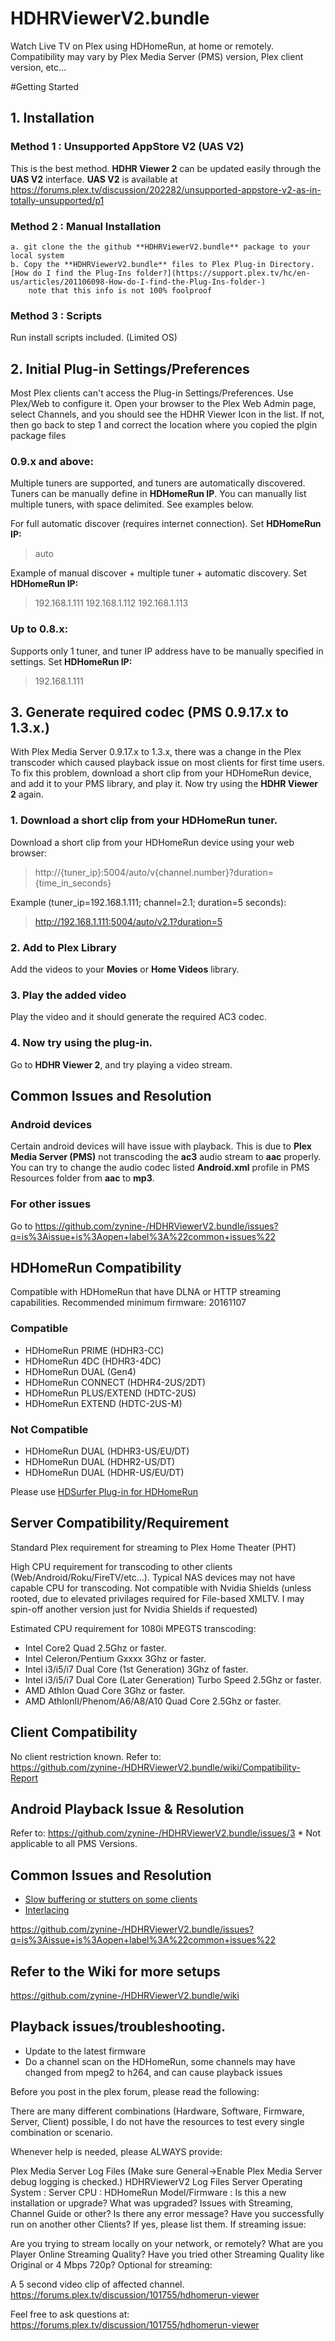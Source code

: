 # HDHRViewerV2.bundle
Watch Live TV on Plex using HDHomeRun, at home or remotely. Compatibility may vary by Plex Media Server (PMS) version, Plex client version, etc... 

#Getting Started
## 1. Installation
### Method 1 : Unsupported AppStore V2 (UAS V2)
This is the best method. **HDHR Viewer 2** can be updated easily through the **UAS V2** interface.
**UAS V2** is available at <https://forums.plex.tv/discussion/202282/unsupported-appstore-v2-as-in-totally-unsupported/p1>

### Method 2 : Manual Installation
	a. git clone the the github **HDHRViewerV2.bundle** package to your local system
	b. Copy the **HDHRViewerV2.bundle** files to Plex Plug-in Directory. 
	[How do I find the Plug-Ins folder?](https://support.plex.tv/hc/en-us/articles/201106098-How-do-I-find-the-Plug-Ins-folder-)
  		note that this info is not 100% foolproof

### Method 3 : Scripts
Run install scripts included. (Limited OS)

## 2. Initial Plug-in Settings/Preferences

Most Plex clients can't access the Plug-in Settings/Preferences. Use Plex/Web to configure it.
	Open your browser to the Plex Web Admin page, select Channels, and you should see the HDHR Viewer Icon in the list.
	If not, then go back to step 1 and correct the location where you copied the plgin package files

### 0.9.x and above:
Multiple tuners are supported, and tuners are automatically discovered. Tuners can be manually define in **HDHomeRun IP**. You can manually list multiple tuners, with space delimited. See examples below.

For full automatic discover (requires internet connection). Set **HDHomeRun IP:**
>auto

Example of manual discover + multiple tuner + automatic discovery. Set **HDHomeRun IP:**
>192.168.1.111 192.168.1.112 192.168.1.113

### Up to 0.8.x:
Supports only 1 tuner, and tuner IP address have to be manually specified in settings. Set **HDHomeRun IP:**
> 192.168.1.111

## 3. Generate required codec (PMS 0.9.17.x to 1.3.x.)

With Plex Media Server 0.9.17.x to 1.3.x, there was a change in the Plex transcoder which caused playback issue on most clients for first time users. To fix this problem, download a short clip from your HDHomeRun device, and add it to your PMS library, and play it. Now try using the **HDHR Viewer 2** again.

### 1. Download a short clip from your HDHomeRun tuner.
Download a short clip from your HDHomeRun device using your web browser:

>http://{tuner_ip}:5004/auto/v{channel.number}?duration={time_in_seconds}

Example (tuner_ip=192.168.1.111; channel=2.1; duration=5 seconds):

>http://192.168.1.111:5004/auto/v2.1?duration=5

### 2. Add to Plex Library

Add the videos to your **Movies** or **Home Videos** library.

### 3. Play the added video

Play the video and it should generate the required AC3 codec.

### 4. Now try using the plug-in.

Go to **HDHR Viewer 2**, and try playing a video stream.

## Common Issues and Resolution

### Android devices
Certain android devices will have issue with playback. This is due to **Plex Media Server (PMS)** not transcoding the **ac3** audio stream to **aac** properly. You can try to change the audio codec listed **Android.xml** profile in PMS Resources folder from **aac** to **mp3**.

### For other issues
Go to <https://github.com/zynine-/HDHRViewerV2.bundle/issues?q=is%3Aissue+is%3Aopen+label%3A%22common+issues%22>

## HDHomeRun Compatibility

Compatible with HDHomeRun that have DLNA or HTTP streaming capabilities.
Recommended minimum firmware: 20161107

### Compatible
- HDHomeRun PRIME (HDHR3-CC)
- HDHomeRun 4DC (HDHR3-4DC)
- HDHomeRun DUAL (Gen4)
- HDHomeRun CONNECT (HDHR4-2US/2DT)
- HDHomeRun PLUS/EXTEND (HDTC-2US)
- HDHomeRun EXTEND (HDTC-2US-M)

### Not Compatible
- HDHomeRun DUAL (HDHR3-US/EU/DT)
- HDHomeRun DUAL (HDHR2-US/DT)
- HDHomeRun DUAL (HDHR-US/EU/DT)

Please use [HDSurfer Plug-in for HDHomeRun](https://forums.plex.tv/discussion/83233/hdsurfer-plug-in-for-hdhomerun)

## Server Compatibility/Requirement

Standard Plex requirement for streaming to Plex Home Theater (PHT)

High CPU requirement for transcoding to other clients (Web/Android/Roku/FireTV/etc…). Typical NAS devices may not have capable CPU for transcoding. Not compatible with Nvidia Shields (unless rooted, due to elevated privilages required for File-based XMLTV. I may spin-off another version just for Nvidia Shields if requested)

Estimated CPU requirement for 1080i MPEGTS transcoding:
- Intel Core2 Quad 2.5Ghz or faster.
- Intel Celeron/Pentium Gxxxx 3Ghz or faster.
- Intel i3/i5/i7 Dual Core (1st Generation) 3Ghz of faster.
- Intel i3/i5/i7 Dual Core (Later Generation) Turbo Speed 2.5Ghz or faster.
- AMD Athlon Quad Core 3Ghz or faster.
- AMD AthlonII/Phenom/A6/A8/A10 Quad Core 2.5Ghz or faster.

## Client Compatibility

No client restriction known. Refer to: <https://github.com/zynine-/HDHRViewerV2.bundle/wiki/Compatibility-Report>

## Android Playback Issue & Resolution

Refer to: <https://github.com/zynine-/HDHRViewerV2.bundle/issues/3> * Not applicable to all PMS Versions.

## Common Issues and Resolution

- [Slow buffering or stutters on some clients](https://github.com/zynine-/HDHRViewerV2.bundle/issues/4)
- [Interlacing](https://github.com/zynine-/HDHRViewerV2.bundle/issues/6)

<https://github.com/zynine-/HDHRViewerV2.bundle/issues?q=is%3Aissue+is%3Aopen+label%3A%22common+issues%22>

## Refer to the Wiki for more setups

<https://github.com/zynine-/HDHRViewerV2.bundle/wiki>

## Playback issues/troubleshooting.
- Update to the latest firmware
- Do a channel scan on the HDHomeRun, some channels may have changed from mpeg2 to h264, and can cause playback issues

Before you post in the plex forum, please read the following:

There are many different combinations (Hardware, Software, Firmware, Server, Client) possible, I do not have the resources to test every single combination or scenario.

Whenever help is needed, please ALWAYS provide:

Plex Media Server Log Files (Make sure General->Enable Plex Media Server debug logging is checked.)
HDHRViewerV2 Log Files
Server Operating System :
Server CPU :
HDHomeRun Model/Firmware :
Is this a new installation or upgrade? What was upgraded?
Issues with Streaming, Channel Guide or other?
Is there any error message?
Have you successfully run on another other Clients? If yes, please list them.
If streaming issue:

Are you trying to stream locally on your network, or remotely?
What are you Player Online Streaming Quality?
Have you tried other Streaming Quality like Original or 4 Mbps 720p?
Optional for streaming:

A 5 second video clip of affected channel.
https://forums.plex.tv/discussion/101755/hdhomerun-viewer

Feel free to ask questions at: https://forums.plex.tv/discussion/101755/hdhomerun-viewer
